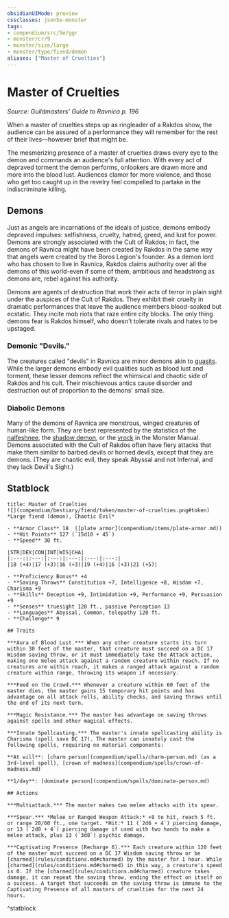 ```yaml
---
obsidianUIMode: preview
cssclasses: json5e-monster
tags:
- compendium/src/5e/ggr
- monster/cr/9
- monster/size/large
- monster/type/fiend/demon
aliases: ["Master of Cruelties"]
---
```

# Master of Cruelties
*Source: Guildmasters' Guide to Ravnica p. 196*  

When a master of cruelties steps up as ringleader of a Rakdos show, the audience can be assured of a performance they will remember for the rest of their lives—however brief that might be.

The mesmerizing presence of a master of cruelties draws every eye to the demon and commands an audience's full attention. With every act of depraved torment the demon performs, onlookers are drawn more and more into the blood lust. Audiences clamor for more violence, and those who get too caught up in the revelry feel compelled to partake in the indiscriminate killing.

## Demons

Just as angels are incarnations of the ideals of justice, demons embody depraved impulses: selfishness, cruelty, hatred, greed, and lust for power. Demons are strongly associated with the Cult of Rakdos; in fact, the demons of Ravnica might have been created by Rakdos in the same way that angels were created by the Boros Legion's founder. As a demon lord who has chosen to live in Ravnica, Rakdos claims authority over all the demons of this world-even if some of them, ambitious and headstrong as demons are, rebel against his authority.

Demons are agents of destruction that work their acts of terror in plain sight under the auspices of the Cult of Rakdos. They exhibit their cruelty in dramatic performances that leave the audience members blood-soaked but ecstatic. They incite mob riots that raze entire city blocks. The only thing demons fear is Rakdos himself, who doesn't tolerate rivals and hates to be upstaged.

### Demonic "Devils."

The creatures called "devils" in Ravnica are minor demons akin to [quasits](compendium/bestiary/fiend/quasit.md). While the larger demons embody evil qualities such as blood lust and torment, these lesser demons reflect the whimsical and chaotic side of Rakdos and his cult. Their mischievous antics cause disorder and destruction out of proportion to the demons' small size.

### Diabolic Demons

Many of the demons of Ravnica are monstrous, winged creatures of human-like form. They are best represented by the statistics of the [nalfeshnee](compendium/bestiary/fiend/nalfeshnee.md), the [shadow demon](compendium/bestiary/fiend/shadow-demon.md), or the [vrock](compendium/bestiary/fiend/vrock.md) in the Monster Manual. Demons associated with the Cult of Rakdos often have fiery attacks that make them similar to barbed devils or horned devils, except that they are demons. (They are chaotic evil, they speak Abyssal and not Infernal, and they lack Devil's Sight.)

## Statblock

```ad-statblock
title: Master of Cruelties
![](compendium/bestiary/fiend/token/master-of-cruelties.png#token)
*Large fiend (demon), Chaotic Evil*

- **Armor Class** 18  ([plate armor](compendium/items/plate-armor.md))
- **Hit Points** 127 (`15d10 + 45`)
- **Speed** 30 ft.

|STR|DEX|CON|INT|WIS|CHA|
|:---:|:---:|:---:|:---:|:---:|:---:|
|18 (+4)|17 (+3)|16 (+3)|19 (+4)|16 (+3)|21 (+5)|

- **Proficiency Bonus** +4
- **Saving Throws** Constitution +7, Intelligence +8, Wisdom +7, Charisma +9
- **Skills** Deception +9, Intimidation +9, Performance +9, Persuasion +9
- **Senses** truesight 120 ft., passive Perception 13
- **Languages** Abyssal, Common, telepathy 120 ft.
- **Challenge** 9

## Traits

***Aura of Blood Lust.*** When any other creature starts its turn within 30 feet of the master, that creature must succeed on a DC 17 Wisdom saving throw, or it must immediately take the Attack action, making one melee attack against a random creature within reach. If no creatures are within reach, it makes a ranged attack against a random creature within range, throwing its weapon if necessary.

***Feed on the Crowd.*** Whenever a creature within 60 feet of the master dies, the master gains 15 temporary hit points and has advantage on all attack rolls, ability checks, and saving throws until the end of its next turn.

***Magic Resistance.*** The master has advantage on saving throws against spells and other magical effects.

***Innate Spellcasting.*** The master's innate spellcasting ability is Charisma (spell save DC 17). The master can innately cast the following spells, requiring no material components:

**At will**: [charm person](compendium/spells/charm-person.md) (as a 3rd-level spell), [crown of madness](compendium/spells/crown-of-madness.md)

**1/day**: [dominate person](compendium/spells/dominate-person.md)

## Actions

***Multiattack.*** The master makes two melee attacks with its spear.

***Spear.*** *Melee or Ranged Weapon Attack:* +8 to hit, reach 5 ft. or range 20/60 ft., one target. *Hit:* 11 (`2d6 + 4`) piercing damage, or 13 (`2d8 + 4`) piercing damage if used with two hands to make a melee attack, plus 13 (`3d8`) psychic damage.

***Captivating Presence (Recharge 6).*** Each creature within 120 feet of the master must succeed on a DC 17 Wisdom saving throw or be [charmed](rules/conditions.md#charmed) by the master for 1 hour. While [charmed](rules/conditions.md#charmed) in this way, a creature's speed is 0. If the [charmed](rules/conditions.md#charmed) creature takes damage, it can repeat the saving throw, ending the effect on itself on a success. A target that succeeds on the saving throw is immune to the Captivating Presence of all masters of cruelties for the next 24 hours.
```
^statblock